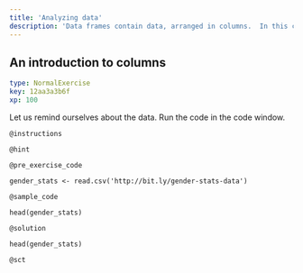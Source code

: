 ```yaml
---
title: 'Analyzing data'
description: 'Data frames contain data, arranged in columns.  In this chapter we get the column data and analyze it, using summary statistics and plots.'
---
```


## An introduction to columns

```yaml
type: NormalExercise
key: 12aa3a3b6f
xp: 100
```

Let us remind ourselves about the data.  Run the code in the code window.

`@instructions`


`@hint`


`@pre_exercise_code`
```{r}
gender_stats <- read.csv('http://bit.ly/gender-stats-data')
```

`@sample_code`
```{r}
head(gender_stats)
```

`@solution`
```{r}
head(gender_stats)
```

`@sct`
```{r}

```
